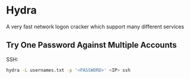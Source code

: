 # Hydra
A very fast network logon cracker which support many different services
## Try One Password Against Multiple Accounts
SSH:
```bash
hydra -L usernames.txt -p '<PASSWORD>' <IP> ssh
```
